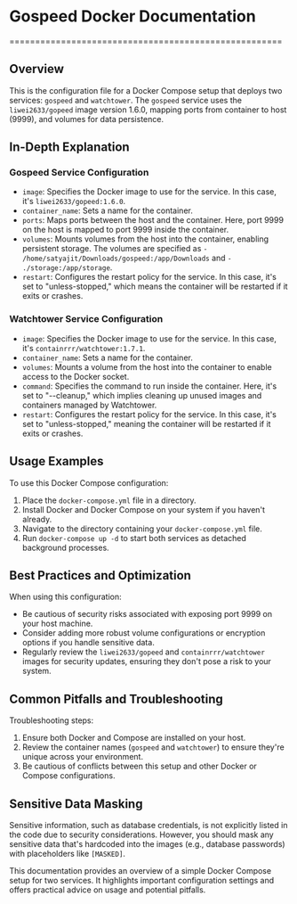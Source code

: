 # Gospeed Docker Documentation
=====================================================

## Overview

This is the configuration file for a Docker Compose setup that deploys two services: `gospeed` and `watchtower`. The `gospeed` service uses the `liwei2633/gopeed` image version 1.6.0, mapping ports from container to host (9999), and volumes for data persistence.

## In-Depth Explanation

### Gospeed Service Configuration

*   `image`: Specifies the Docker image to use for the service. In this case, it's `liwei2633/gopeed:1.6.0`.
*   `container_name`: Sets a name for the container.
*   `ports`: Maps ports between the host and the container. Here, port 9999 on the host is mapped to port 9999 inside the container.
*   `volumes`: Mounts volumes from the host into the container, enabling persistent storage. The volumes are specified as `- /home/satyajit/Downloads/gospeed:/app/Downloads` and `- ./storage:/app/storage`.
*   `restart`: Configures the restart policy for the service. In this case, it's set to "unless-stopped," which means the container will be restarted if it exits or crashes.

### Watchtower Service Configuration

*   `image`: Specifies the Docker image to use for the service. In this case, it's `containrrr/watchtower:1.7.1`.
*   `container_name`: Sets a name for the container.
*   `volumes`: Mounts a volume from the host into the container to enable access to the Docker socket.
*   `command`: Specifies the command to run inside the container. Here, it's set to "--cleanup," which implies cleaning up unused images and containers managed by Watchtower.
*   `restart`: Configures the restart policy for the service. In this case, it's set to "unless-stopped," meaning the container will be restarted if it exits or crashes.

## Usage Examples

To use this Docker Compose configuration:

1.  Place the `docker-compose.yml` file in a directory.
2.  Install Docker and Docker Compose on your system if you haven't already.
3.  Navigate to the directory containing your `docker-compose.yml` file.
4.  Run `docker-compose up -d` to start both services as detached background processes.

## Best Practices and Optimization

When using this configuration:

*   Be cautious of security risks associated with exposing port 9999 on your host machine.
*   Consider adding more robust volume configurations or encryption options if you handle sensitive data.
*   Regularly review the `liwei2633/gopeed` and `containrrr/watchtower` images for security updates, ensuring they don't pose a risk to your system.

## Common Pitfalls and Troubleshooting

Troubleshooting steps:

1.  Ensure both Docker and Compose are installed on your host.
2.  Review the container names (`gospeed` and `watchtower`) to ensure they're unique across your environment.
3.  Be cautious of conflicts between this setup and other Docker or Compose configurations.

## Sensitive Data Masking

Sensitive information, such as database credentials, is not explicitly listed in the code due to security considerations. However, you should mask any sensitive data that's hardcoded into the images (e.g., database passwords) with placeholders like `[MASKED]`.

This documentation provides an overview of a simple Docker Compose setup for two services. It highlights important configuration settings and offers practical advice on usage and potential pitfalls.
